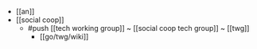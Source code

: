 - [[an]]
- [[social coop]]
  - #push [[tech working group]] ~ [[social coop tech group]] ~ [[twg]]
    - [[go/twg/wiki]]
